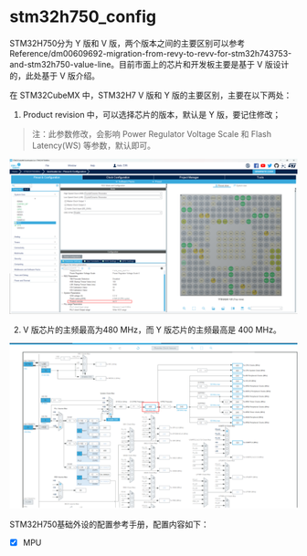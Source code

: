 # stm32h750_config

STM32H750分为 Y 版和 V 版，两个版本之间的主要区别可以参考 Reference/dm00609692-migration-from-revy-to-revv-for-stm32h743753-and-stm32h750-value-line。目前市面上的芯片和开发板主要是基于 V 版设计的，此处基于 V 版介绍。

在 STM32CubeMX 中，STM32H7 V 版和 Y 版的主要区别，主要在以下两处：

1. Product revision 中，可以选择芯片的版本，默认是 Y 版，要记住修改；

> 注：此参数修改，会影响 Power Regulator Voltage Scale 和 Flash Latency(WS) 等参数，默认即可。

![image-20230903205525832](figures/image-20230903205525832.png)

2. V 版芯片的主频最高为480 MHz，而 Y 版芯片的主频最高是 400 MHz。

![image-20230903205650085](figures/image-20230903205650085.png)

STM32H750基础外设的配置参考手册，配置内容如下：

- [x] MPU



